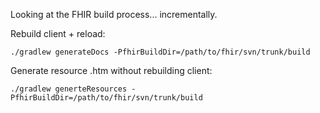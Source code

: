 Looking at the FHIR build process... incrementally.

Rebuild client + reload:
```
./gradlew generateDocs -PfhirBuildDir=/path/to/fhir/svn/trunk/build
```

Generate resource .htm without rebuilding client:
```
./gradlew generteResources -PfhirBuildDir=/path/to/fhir/svn/trunk/build
```
